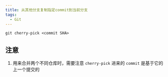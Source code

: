 ```yaml
---
title: 从其他分支复制指定commit到当前分支
tags:
  - Git
---
```


`git cherry-pick <commit SHA>`

## 注意
1. 用来合并两个不同仓库时，需要注意 `cherry-pick` 进来的 `commit` 是基于它的上一个提交的